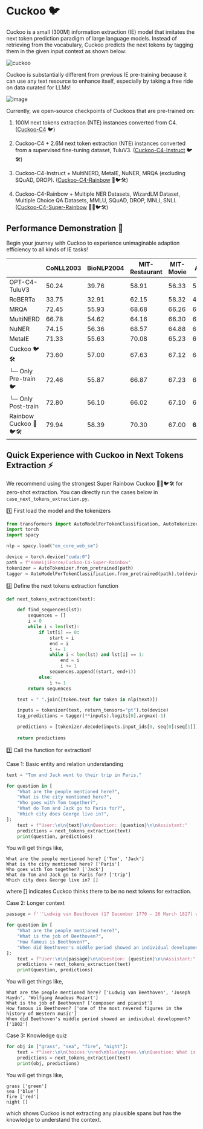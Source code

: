 # Cuckoo 🐦

Cuckoo is a small (300M) information extraction (IE) model that imitates the next token prediction paradigm of large language models. Instead of retrieving from the vocabulary, Cuckoo predicts the next tokens by tagging them in the given input context as shown below:

![cuckoo](https://github.com/user-attachments/assets/d000f275-82a7-4939-aca8-341c61a774dc)

Cuckoo is substantially different from previous IE pre-training because it can use any text resource to enhance itself, especially by taking a free ride on data curated for LLMs!

![image](https://github.com/user-attachments/assets/f4106f82-6c07-4961-a654-eca7d69428a6)


Currently, we open-source checkpoints of Cuckoos that are pre-trained on:

1) 100M next tokens extraction (NTE) instances converted from C4. ([Cuckoo-C4](https://huggingface.co/KomeijiForce/Cuckoo-C4) 🐦)

2) Cuckoo-C4 + 2.6M next token extraction (NTE) instances converted from a supervised fine-tuning dataset, TuluV3. ([Cuckoo-C4-Instruct](https://huggingface.co/KomeijiForce/Cuckoo-C4-Instruct) 🐦🛠️)

3) Cuckoo-C4-Instruct + MultiNERD, MetaIE, NuNER, MRQA (excluding SQuAD, DROP). ([Cuckoo-C4-Rainbow](https://huggingface.co/KomeijiForce/Cuckoo-C4-Rainbow) 🌈🐦🛠️)

4) Cuckoo-C4-Rainbow + Multiple NER Datasets, WizardLM Dataset, Multiple Choice QA Datasets, MMLU, SQuAD, DROP, MNLI, SNLI. ([Cuckoo-C4-Super-Rainbow](https://huggingface.co/KomeijiForce/Cuckoo-C4-Super-Rainbow) 🦸🌈🐦🛠️)

## Performance Demonstration 🚀

Begin your journey with Cuckoo to experience unimaginable adaption efficiency to all kinds of IE tasks!

|                      | CoNLL2003 | BioNLP2004 | MIT-Restaurant | MIT-Movie | Avg. | CoNLL2004 | ADE | Avg. | SQuAD | SQuAD-V2 | DROP | Avg. |
|----------------------|-----------|-----------|----------------|-----------|------|-----------|-----|------|-------|----------|------|------|
| OPT-C4-TuluV3        | 50.24     | 39.76     | 58.91          | 56.33     | 50.56 | 47.14     | 45.66 | 46.40 | 39.80 | 53.81    | 31.00 | 41.54 |
| RoBERTa              | 33.75     | 32.91     | 62.15          | 58.32     | 46.80 | 34.16     | 2.15  | 18.15 | 31.86 | 48.55    | 9.16  | 29.86 |
| MRQA                 | 72.45     | 55.93     | 68.68          | 66.26     | 65.83 | 66.23     | 67.44 | 66.84 | 80.07 | 66.22    | 54.46 | 66.92 |
| MultiNERD            | 66.78     | 54.62     | 64.16          | 66.30     | 60.59 | 57.52     | 45.10 | 51.31 | 42.85 | 50.99    | 30.12 | 41.32 |
| NuNER                | 74.15     | 56.36     | 68.57          | 64.88     | 65.99 | 65.12     | 63.71 | 64.42 | 61.60 | 52.67    | 37.37 | 50.55 |
| MetaIE               | 71.33     | 55.63     | 70.08          | 65.23     | 65.57 | 64.81     | 64.40 | 64.61 | 74.59 | 62.54    | 30.73 | 55.95 |
| Cuckoo 🐦🛠️            | 73.60     | 57.00     | 67.63          | 67.12     | 66.34 | 69.57     | 71.70 | 70.63 | 77.47 | 64.06    | 54.25 | 65.26 |
| └─ Only Pre-train 🐦    | 72.46     | 55.87     | 66.87          | 67.23     | 65.61 | 68.14     | 69.39 | 68.77 | 75.64 | 63.36    | 52.81 | 63.94 |
| └─ Only Post-train   | 72.80     | 56.10     | 66.02          | 67.10     | 65.51 | 68.66     | 69.75 | 69.21 | 77.05 | 62.39    | 54.80 | 64.75 |
| Rainbow Cuckoo 🌈🐦🛠️  | 79.94     | 58.39     | 70.30          | 67.00     | **68.91** | 70.47     | 76.05 | **73.26** | 86.57 | 69.41    | 64.64 | **73.54** |

## Quick Experience with Cuckoo in Next Tokens Extraction ⚡

We recommend using the strongest Super Rainbow Cuckoo 🦸🌈🐦🛠️ for zero-shot extraction. You can directly run the cases below in ```case_next_tokens_extraction.py```.

1️⃣ First load the model and the tokenizers

```python
from transformers import AutoModelForTokenClassification, AutoTokenizer
import torch
import spacy

nlp = spacy.load("en_core_web_sm")

device = torch.device("cuda:0")
path = f"KomeijiForce/Cuckoo-C4-Super-Rainbow"
tokenizer = AutoTokenizer.from_pretrained(path)
tagger = AutoModelForTokenClassification.from_pretrained(path).to(device)
```

2️⃣ Define the next tokens extraction function
```python
def next_tokens_extraction(text):

    def find_sequences(lst):
        sequences = []
        i = 0
        while i < len(lst):
            if lst[i] == 0:
                start = i
                end = i
                i += 1
                while i < len(lst) and lst[i] == 1:
                    end = i
                    i += 1
                sequences.append((start, end+1))
            else:
                i += 1
        return sequences

    text = " ".join([token.text for token in nlp(text)])

    inputs = tokenizer(text, return_tensors="pt").to(device)
    tag_predictions = tagger(**inputs).logits[0].argmax(-1)

    predictions = [tokenizer.decode(inputs.input_ids[0, seq[0]:seq[1]]).strip() for seq in find_sequences(tag_predictions)]
    
    return predictions
```

3️⃣ Call the function for extraction!

Case 1: Basic entity and relation understanding

```python
text = "Tom and Jack went to their trip in Paris."

for question in [
    "What are the people mentioned here?",
    "What is the city mentioned here?",
    "Who goes with Tom together?",
    "What do Tom and Jack go to Paris for?",
    "Which city does George live in?",
]:
    text = f"User:\n\n{text}\n\nQuestion: {question}\n\nAssistant:"
    predictions = next_tokens_extraction(text)
    print(question, predictions)
```
You will get things like,
```
What are the people mentioned here? ['Tom', 'Jack']
What is the city mentioned here? ['Paris']
Who goes with Tom together? ['Jack']
What do Tom and Jack go to Paris for? ['trip']
Which city does George live in? []
```
where [] indicates Cuckoo thinks there to be no next tokens for extraction.

Case 2: Longer context

```python
passage = f'''Ludwig van Beethoven (17 December 1770 – 26 March 1827) was a German composer and pianist. He is one of the most revered figures in the history of Western music; his works rank among the most performed of the classical music repertoire and span the transition from the Classical period to the Romantic era in classical music. His early period, during which he forged his craft, is typically considered to have lasted until 1802. From 1802 to around 1812, his middle period showed an individual development from the styles of Joseph Haydn and Wolfgang Amadeus Mozart, and is sometimes characterised as heroic. During this time, Beethoven began to grow increasingly deaf. In his late period, from 1812 to 1827, he extended his innovations in musical form and expression.'''

for question in [
    "What are the people mentioned here?",
    "What is the job of Beethoven?",
    "How famous is Beethoven?",
    "When did Beethoven's middle period showed an individual development?",
]:
    text = f"User:\n\n{passage}\n\nQuestion: {question}\n\nAssistant:"
    predictions = next_tokens_extraction(text)
    print(question, predictions)
```
You will get things like,
```
What are the people mentioned here? ['Ludwig van Beethoven', 'Joseph Haydn', 'Wolfgang Amadeus Mozart']
What is the job of Beethoven? ['composer and pianist']
How famous is Beethoven? ['one of the most revered figures in the history of Western music']
When did Beethoven's middle period showed an individual development? ['1802']
```

Case 3: Knowledge quiz

```python
for obj in ["grass", "sea", "fire", "night"]:
    text = f"User:\n\nChoices:\nred\nblue\ngreen.\n\nQuestion: What is the color of the {obj}?\n\nAssistant:\n\nAnswer:"
    predictions = next_tokens_extraction(text)
    print(obj, predictions)
```
You will get things like,
```
grass ['green']
sea ['blue']
fire ['red']
night []
```
which shows Cuckoo is not extracting any plausible spans but has the knowledge to understand the context.

